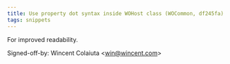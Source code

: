 ```yaml
---
title: Use property dot syntax inside WOHost class (WOCommon, df245fa)
tags: snippets
---
```


For improved readability.

Signed-off-by: Wincent Colaiuta &lt;win@wincent.com&gt;

